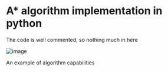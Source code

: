# A* algorithm implementation in python


The code is well commented, so nothing much in here


![image](https://user-images.githubusercontent.com/29946764/175129884-fc4cec36-329c-45a0-b2d1-aa6f162b3eb8.png)

An example of algorithm capabilities
